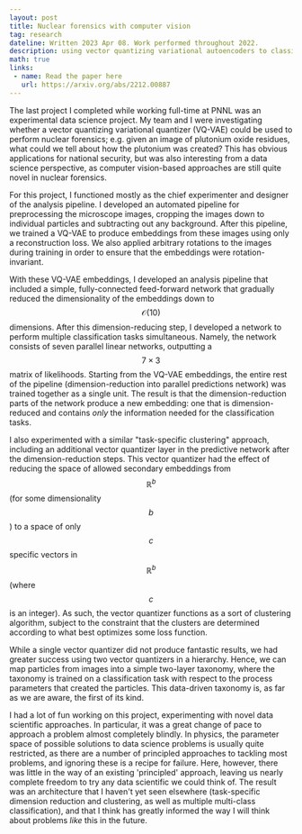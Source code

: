 ```yaml
---
layout: post
title: Nuclear forensics with computer vision
tag: research
dateline: Written 2023 Apr 08. Work performed throughout 2022.
description: using vector quantizing variational autoencoders to classify plutonium oxides
math: true
links:
 - name: Read the paper here
   url: https://arxiv.org/abs/2212.00887
---
```


The last project I completed while working full-time at PNNL was an experimental data science project. My team and I were investigating whether a vector quantizing variational quantizer (VQ-VAE) could be used to perform nuclear forensics; e.g. given an image of plutonium oxide residues, what could we tell about how the plutonium was created? This has obvious applications for national security, but was also interesting from a data science perspective, as computer vision-based approaches are still quite novel in nuclear forensics.

For this project, I functioned mostly as the chief experimenter and designer of the analysis pipeline. I developed an automated pipeline for preprocessing the microscope images, cropping the images down to individual particles and subtracting out any background. After this pipeline, we trained a VQ-VAE to produce embeddings from these images using only a reconstruction loss. We also applied arbitrary rotations to the images during training in order to ensure that the embeddings were rotation-invariant.

With these VQ-VAE embeddings, I developed an analysis pipeline that included a simple, fully-connected feed-forward network that gradually reduced the dimensionality of the embeddings down to $$\mathcal{O}(10)$$ dimensions. After this dimension-reducing step, I developed a network to perform multiple classification tasks simultaneous. Namely, the network consists of seven parallel linear networks, outputting a $$7 \times 3$$ matrix of likelihoods. Starting from the VQ-VAE embeddings, the entire rest of the pipeline (dimension-reduction into parallel predictions network) was trained together as a single unit. The result is that the dimension-reduction parts of the network produce a new embedding: one that is dimension-reduced and contains _only_ the information needed for the classification tasks.

I also experimented with a similar "task-specific clustering" approach, including an additional vector quantizer layer in the predictive network after the dimension-reduction steps. This vector quantizer had the effect of reducing the space of allowed secondary embeddings from $$\mathbb{R}^b$$ (for some dimensionality $$b$$) to a space of only $$c$$ specific vectors in $$\mathbb{R}^b$$ (where $$c$$ is an integer). As such, the vector quantizer functions as a sort of clustering algorithm, subject to the constraint that the clusters are determined according to what best optimizes some loss function.

While a single vector quantizer did not produce fantastic results, we had greater success using two vector quantizers in a hierarchy. Hence, we can map particles from images into a simple two-layer taxonomy, where the taxonomy is trained on a classification task with respect to the process parameters that created the particles. This data-driven taxonomy is, as far as we are aware, the first of its kind.

I had a lot of fun working on this project, experimenting with novel data scientific approaches. In particular, it was a great change of pace to approach a problem almost completely blindly. In physics, the parameter space of possible solutions to data science problems is usually quite restricted, as there are a number of principled approaches to tackling most problems, and ignoring these is a recipe for failure. Here, however, there was little in the way of an existing 'principled' approach, leaving us nearly complete freedom to try any data scientific we could think of. The result was an architecture that I haven't yet seen elsewhere (task-specific dimension reduction and clustering, as well as multiple multi-class classification), and that I think has greatly informed the way I will think about problems _like_ this in the future.
